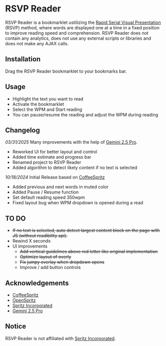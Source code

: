 # RSVP Reader
RSVP Reader is a bookmarklet ustilizing the [Rapid Serial Visual Presentation](https://en.wikipedia.org/wiki/Rapid_serial_visual_presentation) (RSVP) method, where words are displayed one at a time in a fixed position to improve reading speed and comprehension. RSVP Reader does not contain any analytics, does not use any external scripts or libraries and does not make any AJAX calls.

## Installation
Drag the RSVP Reader bookmarklet to your bookmarks bar.

## Usage
* Highlight the text you want to read
* Activate the bookmarklet
* Select the WPM and Start reading
* You can pause/resume the reading and adjust the WPM during reading

## Changelog
_03/31/2025_ Many improvements with the help of [Gemini 2.5 Pro](https://gemini.google.com/). 
* Reworked UI for better layout and control
* Added time estimate and progress bar
* Renamed project to RSVP Reader
* Added algorithm to detect likely content if no text is selected

_10/18/2024_ Initial Release based on [CoffeeSpritz](https://github.com/cbarraco/CoffeeSpritz)
* Added previous and next words in muted color
* Added Pause / Resume function
* Set default reading speed 350wpm
* Fixed layout bug when WPM dropdown is opened during a read

## TO DO
* ~~If no text is selected, auto detect largest content block on the page with JS (without readibility api).~~
* Rewind X seconds
* UI improvements
    * ~~Add vertical guidelines above red letter like original implementation~~
    * ~~Optimize layout of overly~~
    * ~~Fix jumpy overlay when dropdown opens~~
    * Improve / add button controls

## Acknowledgements
* [CoffeeSpritz](https://github.com/cbarraco/CoffeeSpritz)
* [OpenSpritz](https://github.com/Miserlou/OpenSpritz)
* [Spritz Incorporated](http://www.spritzinc.com/)
* [Gemini 2.5 Pro](https://gemini.google.com/)

## Notice
RSVP Reader is not affiliated with [Spritz Incorporated](http://www.spritzinc.com/).
